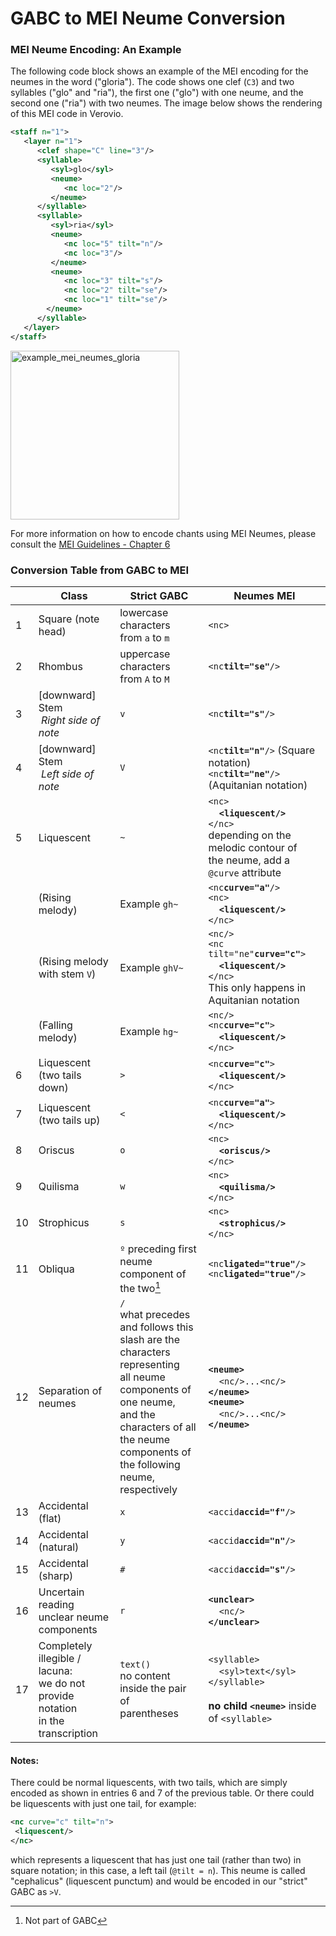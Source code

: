 # GABC to MEI Neume Conversion

### MEI Neume Encoding: An Example
The following code block shows an example of the MEI encoding for the neumes in the word ("gloria"). The code shows one clef (`C3`) and two syllables ("glo" and "ria"), the first one ("glo") with one neume, and the second one ("ria") with two neumes. The image below shows the rendering of this MEI code in Verovio.
```xml
<staff n="1">
   <layer n="1">
      <clef shape="C" line="3"/>
      <syllable>
         <syl>glo</syl>
         <neume>
            <nc loc="2"/>
         </neume>
      </syllable>
      <syllable>
         <syl>ria</syl>
         <neume>
            <nc loc="5" tilt="n"/>
            <nc loc="3"/>
         </neume>
         <neume>
            <nc loc="3" tilt="s"/>
            <nc loc="2" tilt="se"/>
            <nc loc="1" tilt="se"/>
        </neume>
      </syllable>
   </layer>
</staff>
```

<img width="270" alt="example_mei_neumes_gloria" src="https://github.com/ECHOES-from-the-Past/GABCtoMEI/assets/13948831/26d7ef11-61a6-40a9-a9e3-6bae34f17bbf">

For more information on how to encode chants using MEI Neumes, please consult the [MEI Guidelines - Chapter 6](https://music-encoding.org/guidelines/v5/content/neumes.html)

### Conversion Table from GABC to MEI

|    |   Class  | Strict GABC | Neumes MEI |
|----|----------|-------------|------------|
| 1  | Square (note head)                               | lowercase characters <br/>from `a` to `m` | `<nc>` |
| 2  | Rhombus                                          | uppercase characters <br/>from `A` to `M`   | `<nc`**`tilt="se"`**`/>` |
| 3  | \[downward\] Stem <br/>&nbsp;_Right side of note_  | `v` | `<nc`**`tilt="s"`**`/>` |
| 4  | \[downward\] Stem <br/>&nbsp;_Left side of note_             | `V` | `<nc`**`tilt="n"`**`/>` (Square notation) <br/>`<nc`**`tilt="ne"`**`/>` (Aquitanian notation) |
| 5  | Liquescent                                       | `~` | `<nc>`<br/>&nbsp;&nbsp;&nbsp;&nbsp;**`<liquescent/>`**<br/>`</nc>`<br/>depending on the melodic contour of <br/>the neume, add a `@curve` attribute  |
|    | (Rising melody)                    | Example `gh~`  | `<nc`**`curve="a"`**`/>`<br/>`<nc>`<br/>&nbsp;&nbsp;&nbsp;&nbsp;**`<liquescent/>`**<br/>`</nc>` |
|    | (Rising melody <br/>with stem `V`) | Example `ghV~` | `<nc/>`<br/>`<nc tilt="ne"`**`curve="c"`**`>`<br/>&nbsp;&nbsp;&nbsp;&nbsp;**`<liquescent/>`**<br/>`</nc>`<br/>This only happens in Aquitanian notation |
|    | (Falling melody)                   | Example `hg~`  | `<nc/>`<br/>`<nc`**`curve="c"`**`>`<br/>&nbsp;&nbsp;&nbsp;&nbsp;**`<liquescent/>`**<br/>`</nc>` |
| 6  | Liquescent (two tails down)                      | `>` | `<nc`**`curve="c"`**`>`<br/>&nbsp;&nbsp;&nbsp;&nbsp;**`<liquescent/>`**<br/>`</nc>` |
| 7  | Liquescent (two tails up)                        | `<` | `<nc`**`curve="a"`**`>`<br/>&nbsp;&nbsp;&nbsp;&nbsp;**`<liquescent/>`**<br/>`</nc>` |
| 8  | Oriscus                                          | `o` | `<nc>`<br/>&nbsp;&nbsp;&nbsp;&nbsp;**`<oriscus/>`**<br/>`</nc>`  |
| 9  | Quilisma                                         | `w` | `<nc>`<br/>&nbsp;&nbsp;&nbsp;&nbsp;**`<quilisma/>`**<br/>`</nc>` |
| 10 | Strophicus                                       | `s` | `<nc>`<br/>&nbsp;&nbsp;&nbsp;&nbsp;**`<strophicus/>`**<br/>`</nc>` |
| 11 | Obliqua                                          | `º` preceding first neume <br/>component of the two[^1] | `<nc`**`ligated="true"`**`/>`<br/>`<nc`**`ligated="true"`**`/>`|
| 12 | Separation of neumes                             | `/`<br/>what precedes and follows this <br/>slash are the characters representing <br/>all neume components of one neume, <br/>and the characters of all the neume <br/>components of the following neume, <br/>respectively | **`<neume>`**<br/>&nbsp;&nbsp;&nbsp;&nbsp;`<nc/>...<nc/>`<br/>**`</neume>`<br/>`<neume>`**<br/>&nbsp;&nbsp;&nbsp;&nbsp;`<nc/>...<nc/>`<br/>**`</neume>`** |
| 13 | Accidental (flat)     | `x` | `<accid`**`accid="f"`**`/>` |
| 14 | Accidental (natural)  | `y` | `<accid`**`accid="n"`**`/>` |
| 15 | Accidental (sharp)    | `#` | `<accid`**`accid="s"`**`/>` |
| 16 | Uncertain reading <br/>unclear neume components   | `r` | **`<unclear>`**<br/>&nbsp;&nbsp;&nbsp;&nbsp;`<nc/>`<br/>**`</unclear>`** |
| 17 | Completely illegible / lacuna: <br/>we do not provide notation <br/>in the transcription                | `text()`<br/>no content inside the pair of <br/>parentheses | `<syllable>`<br/>&nbsp;&nbsp;&nbsp;&nbsp;`<syl>text</syl>`<br/>`</syllable>` <br/><br/>**no child `<neume>`** inside of `<syllable>` |

#### Notes:
There could be normal liquescents, with two tails, 
which are simply encoded as shown in entries 6 and 7 of the previous table. 
Or there could be liquescents with just one tail, for example: 
```xml
<nc curve="c" tilt="n">
 <liquescent/>
</nc>
```
which represents a liquescent that has just one tail (rather than two) in square notation; in this case, a left tail (`@tilt = n`). This neume is called "cephalicus" (liquescent punctum) and would be encoded in our "strict" GABC as `>V`.
<!--(Only happens in square?)-->

[^1]: Not part of GABC
